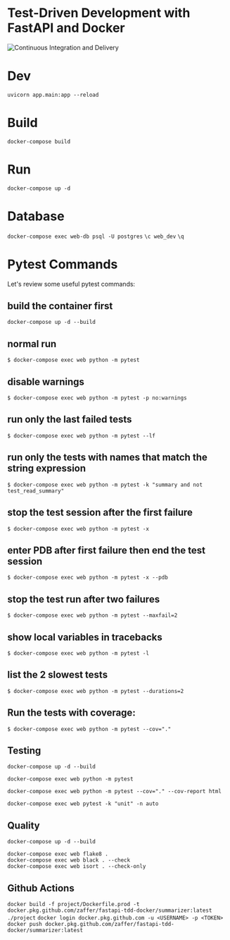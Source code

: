 # Test-Driven Development with FastAPI and Docker

![Continuous Integration and Delivery](https://github.com/Zaffer/fastapi-tdd-docker/workflows/Continuous%20Integration%20and%20Delivery/badge.svg?branch=master)


# Dev
`uvicorn app.main:app --reload`


# Build
`docker-compose build`


# Run
`docker-compose up -d`


# Database
`docker-compose exec web-db psql -U postgres`
`\c web_dev`
`\q`


# Pytest Commands
Let's review some useful pytest commands:

## build the container first
`docker-compose up -d --build`


## normal run
`$ docker-compose exec web python -m pytest`

## disable warnings
`$ docker-compose exec web python -m pytest -p no:warnings`

## run only the last failed tests
`$ docker-compose exec web python -m pytest --lf`

## run only the tests with names that match the string expression
`$ docker-compose exec web python -m pytest -k "summary and not test_read_summary"`

## stop the test session after the first failure
```$ docker-compose exec web python -m pytest -x```

## enter PDB after first failure then end the test session
`$ docker-compose exec web python -m pytest -x --pdb`

## stop the test run after two failures
`$ docker-compose exec web python -m pytest --maxfail=2`

## show local variables in tracebacks
`$ docker-compose exec web python -m pytest -l`

## list the 2 slowest tests
`$ docker-compose exec web python -m pytest --durations=2`


## Run the tests with coverage:
`$ docker-compose exec web python -m pytest --cov="."`


## Testing
```
docker-compose up -d --build
```
```
docker-compose exec web python -m pytest
```
```
docker-compose exec web python -m pytest --cov="." --cov-report html
```
```
docker-compose exec web pytest -k "unit" -n auto
```

## Quality
```
docker-compose up -d --build
```
```
docker-compose exec web flake8 .
docker-compose exec web black . --check
docker-compose exec web isort . --check-only
```

## Github Actions

`
docker build -f project/Dockerfile.prod -t docker.pkg.github.com/zaffer/fastapi-tdd-docker/summarizer:latest ./project
`
`
docker login docker.pkg.github.com -u <USERNAME> -p <TOKEN>
`
`
docker push docker.pkg.github.com/zaffer/fastapi-tdd-docker/summarizer:latest
`